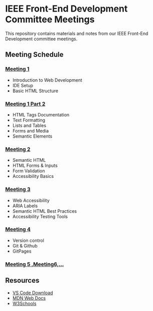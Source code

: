 # IEEE Front-End Development Committee Meetings

This repository contains materials and notes from our IEEE Front-End Development committee meetings.

## Meeting Schedule

### [Meeting 1](./src/Meeting1.md)

- Introduction to Web Development
- IDE Setup
- Basic HTML Structure

### [Meeting 1 Part 2](./src/Meeting1P2.md)

- HTML Tags Documentation
- Text Formatting
- Lists and Tables
- Forms and Media
- Semantic Elements

### [Meeting 2](./src/Meeting2.md)

- Semantic HTML
- HTML Forms & Inputs
- Form Validation
- Accessibility Basics

### [Meeting 3](./src/Meeting3.md)

- Web Accessibility
- ARIA Labels
- Semantic HTML Best Practices
- Accessibility Testing Tools

### [Meeting 4](./src/Meeting4.md)

- Version control
- Git & Github
- GitPages

### [Meeting 5 ,Meeting6,...](./src/Meeting5Doc.md)

<!-- Future meetings will be added here -->

## Resources

- [VS Code Download](https://code.visualstudio.com/)
- [MDN Web Docs](https://developer.mozilla.org/)
- [W3Schools](https://www.w3schools.com/)
